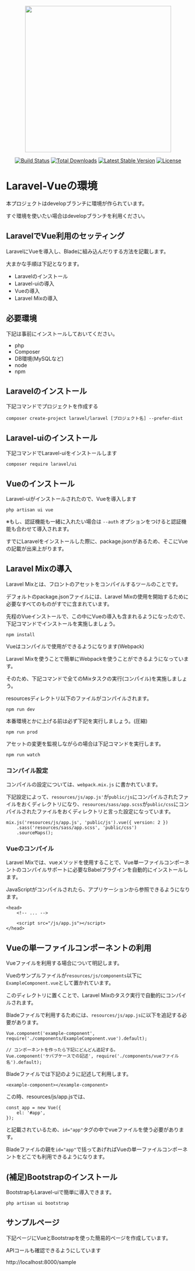 <p align="center"><a href="https://laravel.com" target="_blank"><img src="https://raw.githubusercontent.com/laravel/art/master/logo-lockup/5%20SVG/2%20CMYK/1%20Full%20Color/laravel-logolockup-cmyk-red.svg" width="400"></a></p>

<p align="center">
<a href="https://travis-ci.org/laravel/framework"><img src="https://travis-ci.org/laravel/framework.svg" alt="Build Status"></a>
<a href="https://packagist.org/packages/laravel/framework"><img src="https://img.shields.io/packagist/dt/laravel/framework" alt="Total Downloads"></a>
<a href="https://packagist.org/packages/laravel/framework"><img src="https://img.shields.io/packagist/v/laravel/framework" alt="Latest Stable Version"></a>
<a href="https://packagist.org/packages/laravel/framework"><img src="https://img.shields.io/packagist/l/laravel/framework" alt="License"></a>
</p>

# Laravel-Vueの環境

本プロジェクトはdevelopブランチに環境が作られています。

すぐ環境を使いたい場合はdevelopブランチを利用ください。


## LaravelでVue利用のセッティング


LaravelにVueを導入し、Bladeに組み込んだりする方法を記載します。

大まかな手順は下記となります。

- Laravelのインストール
- Laravel-uiの導入
- Vueの導入
- Laravel Mixの導入

## 必要環境

下記は事前にインストールしておいてください。

- php
- Composer
- DB環境(MySQLなど)
- node
- npm

## Laravelのインストール

下記コマンドでプロジェクトを作成する

```
composer create-project laravel/laravel [プロジェクト名] --prefer-dist
```

## Laravel-uiのインストール

下記コマンドでLaravel-uiをインストールします

```
composer require laravel/ui
```

## Vueのインストール

Laravel-uiがインストールされたので、Vueを導入します

```
php artisan ui vue
```

※もし、認証機能も一緒に入れたい場合は `--auth` オプションをつけると認証機能も合わせて導入されます。

すでにLaravelをインストールした際に、package.jsonがあるため、そこにVueの記載が出来上がります。

## Laravel Mixの導入

Laravel Mixとは、フロントのアセットをコンパイルするツールのことです。

デフォルトのpackage.jsonファイルには、Laravel Mixの使用を開始するために必要なすべてのものがすでに含まれています。

先程のVueインストールで、この中にVueの導入も含まれるようになったので、下記コマンドでインストールを実施しましょう。

```
npm install
```

Vueはコンパイルで使用ができるようになります(Webpack)

Laravel Mixを使うことで簡単にWebpackを使うことができるようになっています。


そのため、下記コマンドで全てのMixタスクの実行(コンパイル)を実施しましょう。

resourcesディレクトリ以下のファイルがコンパイルされます。

```
npm run dev
```

本番環境とかに上げる前は必ず下記を実行しましょう。(圧縮)

```
npm run prod
```

アセットの変更を監視しながらの場合は下記コマンドを実行します。

```
npm run watch
```


### コンパイル設定

コンパイルの設定については、`webpack.mix.js` に書かれています。

下記設定によって、`resources/js/app.js'`が`public/js`にコンパイルされたファイルをおくディレクトリになり、`resources/sass/app.scss`が`public/css`にコンパイルされたファイルをおくディレクトリと言った設定になっています。


```
mix.js('resources/js/app.js', 'public/js').vue({ version: 2 })
    .sass('resources/sass/app.scss', 'public/css')
    .sourceMaps();
```


### Vueのコンパイル

Laravel Mixでは、vueメソッドを使用することで、Vue単一ファイルコンポーネントのコンパイルサポートに必要なBabelプラグインを自動的にインストールします。

JavaScriptがコンパイルされたら、アプリケーションから参照できるようになります。

```
<head>
    <!-- ... -->

    <script src="/js/app.js"></script>
</head>
```


## Vueの単一ファイルコンポーネントの利用

Vueファイルを利用する場合について明記します。

Vueのサンプルファイルが`resources/js/components`以下に`ExampleComponent.vue`として置かれています。

このディレクトリに置くことで、Laravel Mixのタスク実行で自動的にコンパイルされます。

Bladeファイルで利用するためには、`resources/js/app.js`に以下を追記する必要があります。

```
Vue.component('example-component', require('./components/ExampleComponent.vue').default);

// コンポーネントを作ったら下記にどんどん追記する。
Vue.component('ケバブケースでの記述', require('./components/vueファイル名').default);
```

Bladeファイルでは下記のように記述して利用します。

```
<example-component></example-component>
```


この時、resources/js/app.jsでは、
```
const app = new Vue({
    el: '#app',
});
```
と記載されているため、`id="app"`タグの中でvueファイルを使う必要があります。

Bladeファイルの親を`id="app"`で括ってあげればVueの単一ファイルコンポーネントをどこでも利用できるようになります。


## (補足)Bootstrapのインストール

BootstrapもLaravel-uiで簡単に導入できます。

```
php artisan ui bootstrap
```


## サンプルページ

下記ページにVueとBootstrapを使った簡易的ページを作成しています。

APIコールも確認できるようにしています

http://localhost:8000/sample
